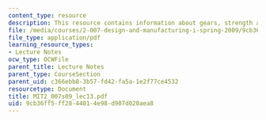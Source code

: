 ```yaml
---
content_type: resource
description: This resource contains information about gears, strength and gear trains.
file: /media/courses/2-007-design-and-manufacturing-i-spring-2009/9cb36ff5ff2844014e98d907d020aea8_MIT2_007s09_lec13.pdf
file_type: application/pdf
learning_resource_types:
- Lecture Notes
ocw_type: OCWFile
parent_title: Lecture Notes
parent_type: CourseSection
parent_uid: c366ebb8-3b57-fd42-fa5a-1e2f77ce4532
resourcetype: Document
title: MIT2_007s09_lec13.pdf
uid: 9cb36ff5-ff28-4401-4e98-d907d020aea8
---
```

